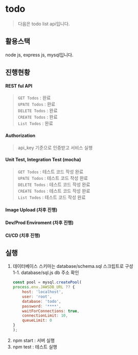 # todo
> 다음은 todo list api입니다. 

## 활용스택
node js, express js, mysql입니다. 

## 진행현황
#### REST ful API
> ```GET Todos``` : 완료 <br>
> ```UPATE Todos``` : 완료  <br>
> ```DELETE Todos``` : 완료  <br>
> ```CREATE Todos``` : 완료  <br>
> ```List Todos``` : 완료  <br>

#### Authorization
> api_key 기준으로 인증받고 서비스 실행

#### Unit Test, Integration Test (mocha)
> ```GET Todos``` : 테스트 코드 작성 완료  <br>
> ```UPATE Todos``` : 테스트 코드 작성 완료  <br>
> ```DELETE Todos``` : 테스트 코드 작성 완료  <br>
> ```CREATE Todos``` : 테스트 코드 작성 완료  <br>
> ```List Todos``` : 테스트 코드 작성 완료  <br>

#### Image Upload (차후 진행)
#### Dev/Prod Enviroment (차후 진행)
#### CI/CD (치후 진행)

## 실행
1. 데이터베이스 스키마는 database/schema.sql 스크립트로 구성  <br>
    1-1. database/sql.js db 주소 확인 <br>
    ```js
    const pool = mysql.createPool(
    process.env.JAWSDB_URL ?? {
        host: 'localhost',
        user: 'root',
        database: 'todo',
        password: '****',
        waitForConnections: true,
        connectionLimit: 10,
        queueLimit: 0
    }
    );
    ```
2. npm start : 서버 실행  <br>
3. npm test : 테스트 실행  <br>

